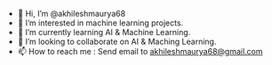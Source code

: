 - 👋 Hi, I’m @akhileshmaurya68
- 👀 I’m interested in machine learning projects.
- 🌱 I’m currently learning AI & Machine Learning.
- 💞️ I’m looking to collaborate on AI & Maching Learning.
- 📫 How to reach me : Send email to akhileshmaurya68@gmail.com

<!---
akhileshmaurya68/akhileshmaurya68 is a ✨ special ✨ repository because its `README.md` (this file) appears on your GitHub profile.
You can click the Preview link to take a look at your changes.
--->
